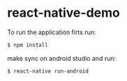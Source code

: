 # react-native-demo

To run the application firts run: 

```bash 
$ npm install
``` 

make sync on android studio and run: 

```bash 
$ react-native run-android
``` 

